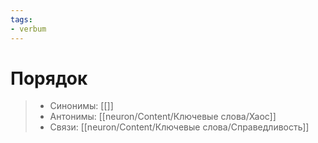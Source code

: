 ```yaml
---
tags: 
- verbum
---
```

# Порядок

> - Синонимы: [[]]
> - Антонимы: [[neuron/Content/Ключевые слова/Хаос]]
> - Связи: [[neuron/Content/Ключевые слова/Справедливость]]
